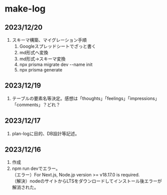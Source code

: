 # make-log

## 2023/12/20

1. スキーマ構築、マイグレーション手順
   1. Googleスプレッドシートでざっと書く
   2. md形式へ変換
   3. md形式→スキーマ変換
   4. npx prisma migrate dev --name init
   5. npx prisma generate

## 2023/12/19

1. テーブルの要素名等決定。感想は「thoughts」「feelings」「impressions」「comments」？どれ？

## 2023/12/17

1. plan-logに目的、DB設計等記述。

## 2023/12/16

1. 作成
2. npm run devでエラー。  
   （エラー）For Next.js, Node.jp version >= v18.17.0 is required.  
   （解決）nodeのサイトからLTSをダウンロードしてインストール後エラーが解消された。
